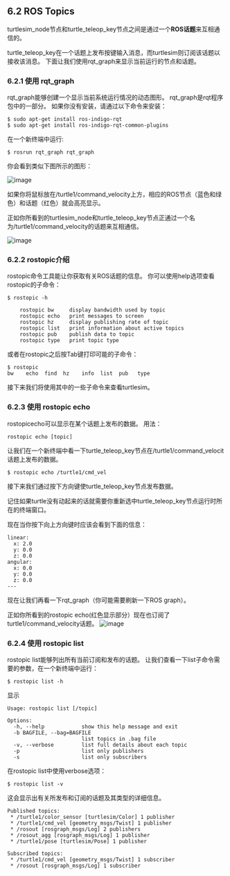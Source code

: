 ## 6.2 ROS Topics
turtlesim_node节点和turtle_teleop_key节点之间是通过一个**ROS话题**来互相通信的。

turtle_teleop_key在一个话题上发布按键输入消息，而turtlesim则订阅该话题以接收该消息。
下面让我们使用rqt_graph来显示当前运行的节点和话题。
### 6.2.1 使用 rqt_graph
rqt_graph能够创建一个显示当前系统运行情况的动态图形。
rqt_graph是rqt程序包中的一部分。
如果你没有安装，请通过以下命令来安装：

```
$ sudo apt-get install ros-indigo-rqt
$ sudo apt-get install ros-indigo-rqt-common-plugins
```
在一个新终端中运行:

```
$ rosrun rqt_graph rqt_graph
```
你会看到类似下图所示的图形：

![image](http://wiki.ros.org/ROS/Tutorials/UnderstandingTopics?action=AttachFile&do=get&target=rqt_graph_turtle_key.png)

如果你将鼠标放在/turtle1/command_velocity上方，相应的ROS节点（蓝色和绿色）和话题（红色）就会高亮显示。

正如你所看到的turtlesim_node和turtle_teleop_key节点正通过一个名为/turtle1/command_velocity的话题来互相通信。

![image](http://wiki.ros.org/ROS/Tutorials/UnderstandingTopics?action=AttachFile&do=get&target=rqt_graph_turtle_key2.png)

### 6.2.2 rostopic介绍
rostopic命令工具能让你获取有关ROS话题的信息。
你可以使用help选项查看rostopic的子命令：

```
$ rostopic -h

    rostopic bw     display bandwidth used by topic
    rostopic echo   print messages to screen
    rostopic hz     display publishing rate of topic    
    rostopic list   print information about active topics
    rostopic pub    publish data to topic
    rostopic type   print topic type
```
或者在rostopic之后按Tab键打印可能的子命令：

```
$ rostopic 
bw    echo  find  hz    info  list  pub   type 
```
接下来我们将使用其中的一些子命令来查看turtlesim。

### 6.2.3 使用 rostopic echo
rostopicecho可以显示在某个话题上发布的数据。
用法：

```
rostopic echo [topic]
```

让我们在一个新终端中看一下turtle_teleop_key节点在/turtle1/command_velocit话题上发布的数据。

```
$ rostopic echo /turtle1/cmd_vel
```

接下来我们通过按下方向键使turtle_teleop_key节点发布数据。

记住如果turtle没有动起来的话就需要你重新选中turtle_teleop_key节点运行时所在的终端窗口。

现在当你按下向上方向键时应该会看到下面的信息：

```
linear: 
  x: 2.0
  y: 0.0
  z: 0.0
angular: 
  x: 0.0
  y: 0.0
  z: 0.0
---

```
现在让我们再看一下rqt_graph（你可能需要刷新一下ROS graph）。

正如你所看到的rostopic echo(红色显示部分）现在也订阅了turtle1/command_velocity话题。
![image](http://wiki.ros.org/ROS/Tutorials/UnderstandingTopics?action=AttachFile&do=get&target=rqt_graph_echo.png)

### 6.2.4 使用 rostopic list
rostopic list能够列出所有当前订阅和发布的话题。
让我们查看一下list子命令需要的参数，在一个新终端中运行：

```
$ rostopic list -h

```
显示
```
Usage: rostopic list [/topic]

Options:
  -h, --help            show this help message and exit
  -b BAGFILE, --bag=BAGFILE
                        list topics in .bag file
  -v, --verbose         list full details about each topic
  -p                    list only publishers
  -s                    list only subscribers
```
在rostopic list中使用verbose选项：

```
$ rostopic list -v
```

这会显示出有关所发布和订阅的话题及其类型的详细信息。

```
Published topics:
 * /turtle1/color_sensor [turtlesim/Color] 1 publisher
 * /turtle1/cmd_vel [geometry_msgs/Twist] 1 publisher
 * /rosout [rosgraph_msgs/Log] 2 publishers
 * /rosout_agg [rosgraph_msgs/Log] 1 publisher
 * /turtle1/pose [turtlesim/Pose] 1 publisher

Subscribed topics:
 * /turtle1/cmd_vel [geometry_msgs/Twist] 1 subscriber
 * /rosout [rosgraph_msgs/Log] 1 subscriber
```